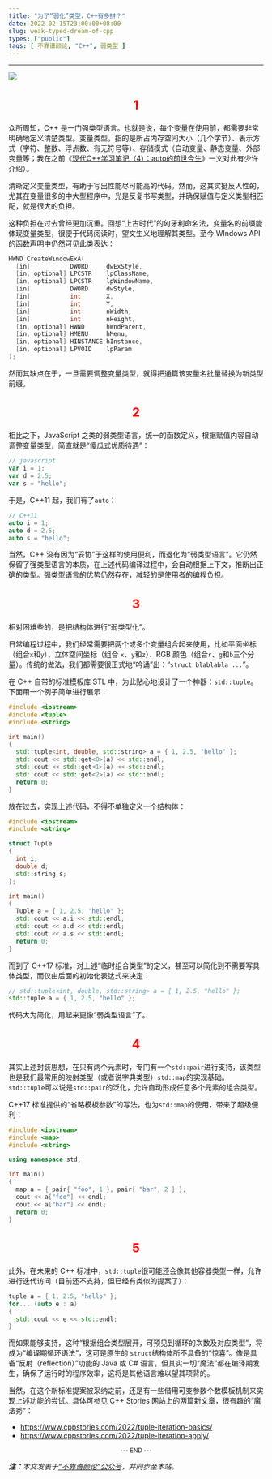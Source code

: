 ```yaml
---
title: "为了“弱化”类型，C++有多拼？"
date: 2022-02-15T23:00:00+08:00
slug: weak-typed-dream-of-cpp
types: ["public"]
tags: [ 不靠谱颜论, "C++", 弱类型 ]
---
```


---

<img src="images/2022-02-15/code.png" style="max-width:400px"/>

<h2 style="text-align:center;color:red;font-size:24px">1</h2>

众所周知，C++ 是一门强类型语言。也就是说，每个变量在使用前，都需要非常明确地定义清楚类型。变量类型，指的是所占内存空间大小（几个字节）、表示方式（字符、整数、浮点数、有无符号等）、存储模式（自动变量、静态变量、外部变量等；我在之前《[现代C++学习笔记（4）：auto的前世今生]()》一文对此有少许介绍）。

清晰定义变量类型，有助于写出性能尽可能高的代码。然而，这其实挺反人性的，尤其在变量很多的中大型程序中，光是反复书写类型，并确保赋值与定义类型相匹配，就是很大的负担。

这种负担在过去曾经更加沉重。回想“上古时代”的匈牙利命名法，变量名的前缀能体现变量类型，很便于代码阅读时，望文生义地理解其类型。至今 WIndows API 的函数声明中仍然可见此类表达：

```cpp
HWND CreateWindowExA(
  [in]           DWORD     dwExStyle,
  [in, optional] LPCSTR    lpClassName,
  [in, optional] LPCSTR    lpWindowName,
  [in]           DWORD     dwStyle,
  [in]           int       X,
  [in]           int       Y,
  [in]           int       nWidth,
  [in]           int       nHeight,
  [in, optional] HWND      hWndParent,
  [in, optional] HMENU     hMenu,
  [in, optional] HINSTANCE hInstance,
  [in, optional] LPVOID    lpParam
);
```

然而其缺点在于，一旦需要调整变量类型，就得把通篇该变量名批量替换为新类型前缀。

<h2 style="text-align:center;color:red;font-size:24px">2</h2>

相比之下，JavaScript 之类的弱类型语言，统一的函数定义，根据赋值内容自动调整变量类型，简直就是“傻瓜式优质待遇”：

```javascript
// javascript
var i = 1;
var d = 2.5;
var s = "hello";
```

于是，C++11 起，我们有了`auto`：

```cpp
// C++11
auto i = 1;
auto d = 2.5;
auto s = "hello";
```

当然，C++ 没有因为“妥协”于这样的使用便利，而退化为“弱类型语言”。它仍然保留了强类型语言的本质，在上述代码编译过程中，会自动根据上下文，推断出正确的类型。强类型语言的优势仍然存在，减轻的是使用者的编程负担。

<h2 style="text-align:center;color:red;font-size:24px">3</h2>

相对困难些的，是把结构体进行“弱类型化”。

日常编程过程中，我们经常需要把两个或多个变量组合起来使用，比如平面坐标（组合`x`和`y`）、立体空间坐标（组合 `x`、`y`和`z`）、RGB 颜色（组合`r`、`g`和`b`三个分量）。传统的做法，我们都需要很正式地“吟诵”出：“`struct blablabla ...`”。

在 C++ 自带的标准模板库 STL 中，为此贴心地设计了一个神器：`std::tuple`。下面用一个例子简单进行展示：

```cpp
#include <iostream>
#include <tuple>
#include <string>

int main()
{
  std::tuple<int, double, std::string> a = { 1, 2.5, "hello" };
  std::cout << std::get<0>(a) << std::endl;
  std::cout << std::get<1>(a) << std::endl;
  std::cout << std::get<2>(a) << std::endl;
  return 0;
}
```

放在过去，实现上述代码，不得不单独定义一个结构体：

```cpp
#include <iostream>
#include <string>

struct Tuple
{
  int i;
  double d;
  std::string s;
};

int main()
{
  Tuple a = { 1, 2.5, "hello" };
  std::cout << a.i << std::endl;
  std::cout << a.d << std::endl;
  std::cout << a.s << std::endl;
  return 0;
}
```

而到了 C++17 标准，对上述“临时组合类型”的定义，甚至可以简化到不需要写具体类型，而仅由后面的初始化表达式来决定：

```cpp
// std::tuple<int, double, std::string> a = { 1, 2.5, "hello" };
std::tuple a = { 1, 2.5, "hello" };
```

代码大为简化，用起来更像“弱类型语言”了。

<h2 style="text-align:center;color:red;font-size:24px">4</h2>

其实上述封装思想，在只有两个元素时，专门有一个`std::pair`进行支持，该类型也是我们最常用的映射类型（或者说字典类型）`std::map`的实现基础。`std::tuple`可以说是`std::pair`的泛化，允许自动形成任意多个元素的组合类型。

C++17 标准提供的“省略模板参数”的写法，也为`std::map`的使用，带来了超级便利：

```cpp
#include <iostream>
#include <map>
#include <string>

using namespace std;

int main()
{
  map a = { pair{ "foo", 1 }, pair{ "bar", 2 } };
  cout << a["foo"] << endl;
  cout << a["bar"] << endl;
  return 0;
}
```

<h2 style="text-align:center;color:red;font-size:24px">5</h2>

此外，在未来的 C++ 标准中，`std::tuple`很可能还会像其他容器类型一样，允许进行迭代访问（目前还不支持，但已经有类似的提案了）：

```cpp
tuple a = { 1, 2.5, "hello" };
for... (auto e : a)
{
  std::cout << e << std::endl;
}
```

而如果能够支持，这种“根据组合类型展开，可预见到循环的次数及对应类型”，将成为“编译期循环语法”，这可是原生的 `struct`结构体所不具备的“惊喜”。像是具备“反射（reflection）”功能的 Java 或 C# 语言，但其实一切“魔法”都在编译期发生，确保了运行时的程序效率，这将是其他语言难以望其项背的。

当然，在这个新标准提案被采纳之前，还是有一些借用可变参数个数模板机制来实现上述功能的尝试。具体可参见 C++ Stories 网站上的两篇新文章，很有趣的“魔法秀”：

* <https://www.cppstories.com/2022/tuple-iteration-basics/>
* <https://www.cppstories.com/2022/tuple-iteration-apply/>

<center><small>--- END ---</small></center>

<i><b>注：</b>本文发表于[“不靠谱颜论”公众号](https://mp.weixin.qq.com/s/ppihXN8iG-Nzb6eDvr7KTw)，并同步至本站。</i>
